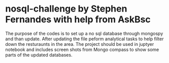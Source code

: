 # nosql-challenge by Stephen Fernandes with help from AskBsc
The purpose of the codes is to set up a no sql database through mongospy and than update. 
After updating the file peform analytical tasks to help filter down the resturaunts in the area.
The project should be used in juptyer notebook and includes screen shots from Mongo compass to show some parts of the updated databases.
